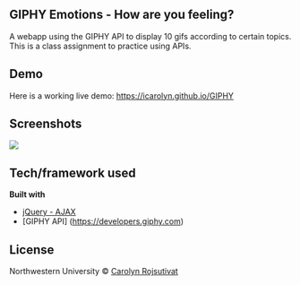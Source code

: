 ## GIPHY Emotions - How are you feeling?
A webapp using the GIPHY API to display 10 gifs according to certain topics. This is a class assignment to practice using APIs.

## Demo
Here is a working live demo: https://icarolyn.github.io/GIPHY
 
## Screenshots
![](https://icarolyn.github.io/GIPHY/assets/screencapture-file-Users-carolynrojsutivat-Desktop-code-GIPHY-index-html-2018-03-27-02_04_19.png)

## Tech/framework used

<b>Built with</b>
- [jQuery - AJAX](https://jquery.com)
- [GIPHY API] (https://developers.giphy.com)

## License

Northwestern University © [Carolyn Rojsutivat]()